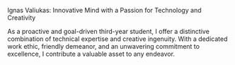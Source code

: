 Ignas Valiukas: Innovative Mind with a Passion for Technology and Creativity

As a proactive and goal-driven third-year student, I offer a distinctive combination of technical expertise and creative ingenuity. With a dedicated work ethic, friendly demeanor, and an unwavering commitment to excellence, I contribute a valuable asset to any endeavor.

<!---
IgnasValiukas/IgnasValiukas is a ✨ special ✨ repository because its `README.md` (this file) appears on your GitHub profile.
You can click the Preview link to take a look at your changes.
--->
